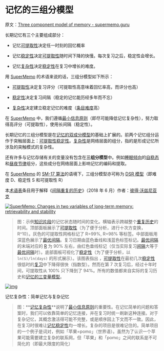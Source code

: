 # 记忆的三组分模型

原文：[Three component model of memory - supermemo.guru](https://supermemo.guru/wiki/Three_component_model_of_memory)

长期记忆有三个主要组成部分：

- 记忆[可提取性](https://supermemo.guru/wiki/Retrievability)决定任一时刻的回忆概率

- 记忆[稳定性](https://supermemo.guru/wiki/Stability)决定[可提取性](https://supermemo.guru/wiki/Retrievability)随时间下降的快慢。每次复习之后，稳定性会增长。

- 记忆[复杂性](https://supermemo.guru/wiki/Memory_complexity)决定[稳定性](https://supermemo.guru/wiki/Stability)在复习中增长的难度。

用 [SuperMemo](https://supermemo.guru/wiki/SuperMemo) 的术语来说的话，三组分模型如下所示：

- [可提取性](https://supermemo.guru/wiki/Retrievability)决定复习评分（可提取性高意味着回忆率高，而评分也高）

- [稳定性](https://supermemo.guru/wiki/Stability)决定复习间隔（稳定的记忆能历经多年而不忘）

- [复杂性](https://supermemo.guru/wiki/Memory_complexity)决定建立稳定记忆的难度（[条目](https://supermemo.guru/wiki/Item)[难度](https://supermemo.guru/wiki/Difficulty)高）

在 [SuperMemo](https://supermemo.guru/wiki/SuperMemo) 中，我们遵循[最小信息原则](https://SuperMemo.guru/wiki/minimum_information_principle)（即尽可能降低记忆复杂性），努力取得高评分（可提取性），使用长间隔（稳定性）。

长期记忆的三组分模型是在[记忆的双成分模型](https://supermemo.guru/wiki/Two_component_model_of_memory)的基础上扩展的。前两个记忆组分运作于突触层面上：[可提取性](https://supermemo.guru/wiki/Retrievability)[稳定性](https://supermemo.guru/wiki/Stability)。[复杂性](https://supermemo.guru/wiki/Memory_complexity)是网络层面的组分，指的是形成记忆所涉及的突触模式的复杂性。

还有许多与记忆存储有关的变量没有包含在**三组分模型**中。例如[睡眠倾向](https://supermemo.guru/wiki/Sleep_propensity)的[自稳态](https://supermemo.guru/wiki/Homeostatic)和[昼夜节律](https://supermemo.guru/wiki/Circadian)组分，这些成分在网络层面上影响记忆的编码和提取。

在 [SuperMemo](https://supermemo.guru/wiki/SuperMemo) 的 [SM-17 算法](https://supermemo.guru/wiki/Algorithm_SM-17)的语境下，三组分模型亦可称为 [DSR 模型](http://supermemopedia.com/wiki/DSR_model)（即难度 D、稳定性 S 和可提取性 R）

本[术语表](https://supermemo.guru/wiki/Glossary)条目用于解释《[间隔重复的历史](https://supermemo.guru/wiki/Problem_of_Schooling)》（2018 年 6 月）作者：[彼得·沃兹尼亚克](https://supermemo.guru/wiki/Piotr_Wozniak)

[![SuperMemo: Changes in two variables of long-term memory: retrievability and stability](https://supermemo.guru/images/thumb/5/57/Memory_status.jpg/800px-Memory_status.jpg)](https://supermemo.guru/wiki/File:Memory_status.jpg)

> 图：示例[知识片段](https://supermemo.guru/wiki/Piece_of_knowledge)的记忆状态随时间的变化。横轴表示跨越整个[重复历史](https://supermemo.guru/wiki/Repetition_history)的时间。顶部面板展示了[可提取性](https://supermemo.guru/wiki/Retrievability)（为了便于分析，进行十次方变换，R^10）。灰色的可提取性网格标记了 R=99%, R=98% 等标签。中部面板用深蓝色展示了[最优间隔](https://supermemo.guru/wiki/Optimum_interval)。复习日期由蓝色垂线和浅蓝色标签标记。[最优间隔](https://supermemo.guru/wiki/Optimum_interval)的末端对应的 [R](https://supermemo.guru/wiki/Retrievability) 为 90% 左右，由红色垂线标记（仅当实际复习[间隔](https://supermemo.guru/wiki/Interval)大等于[最优间隔](https://supermemo.guru/wiki/Optimum_interval)时）。底部面板可视化了[稳定性](https://supermemo.guru/wiki/Stability)（为了便于分析，以 `ln(S)/ln(days)` 的形式展示）。该图表指出 ，[可提取性](https://supermemo.guru/wiki/Retrievability)在最初几次[稳定性](https://supermemo.guru/wiki/Stability)很低时的[复习](https://supermemo.guru/wiki/Repetition)中下降得很快（指数型）。然而在第 7 次复习后，经过十年时间，可提取性从 100% 只下降到了 94%。所有的数值都来自实际的复习历史和[记忆的三变量模型](https://supermemo.guru/wiki/Three_component_model_of_memory)。

[![img](https://supermemo.guru/images/thumb/f/f5/Memory_complexity.png/600px-Memory_complexity.png)](https://supermemo.guru/wiki/File:Memory_complexity.png)

记忆复杂性：简单记忆与复杂记忆

> 图：**[记忆复杂性](https://supermemo.guru/wiki/Memory_complexity)**说明了[最小信息原则](https://supermemo.guru/wiki/Minimum_information_principle)的重要性。在记忆简单的问题和答案时，我们可以依靠简单的记忆连接，并在复习时统一刷新这种连接。对于复杂记忆，其概念激活得可能不完整，或是顺序因上下文而不一致。因此，在复习时很难让[记忆稳定性](https://supermemo.guru/wiki/Memory_stability)均一增长。复杂的项目是很难记住的。简单项目的一个例子是词对，例如「苹果=pomo」（世界语）。虽然为了认识一个苹果可能需要建立复杂的联系网，但「苹果」和「pomo」之间的联系是不可简化的（即最大限度的简化）